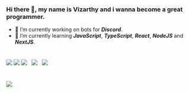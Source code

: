 ### Hi there 👋, my name is Vizarthy and i wanna become a great programmer.

- 🔭 I’m currently working on bots for ***Discord***.
- 🌱 I’m currently learning ***JavaScript***, ***TypeScript***, ***React***, ***NodeJS*** and ***NextJS***.
#
![](https://cdn.jsdelivr.net/npm/programming-languages-logos@0.0.3/src/javascript/javascript_48x48.png)  ‍ ‍ ![](https://cdn.jsdelivr.net/npm/programming-languages-logos@0.0.3/src/typescript/typescript_48x48.png)  ‍ ‍ ![](https://i.imgur.com/7FBpz4c.png)  ‍ ‍ ![](https://i.imgur.com/btAIGZQ.png)  ‍ ‍ ![](https://i.imgur.com/x2LgErx.png)
#
![](https://github-readme-stats.vercel.app/api?username=Vizarthy&show_icons=true&theme=tokyonight)
